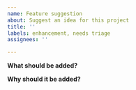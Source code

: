 ```yaml
---
name: Feature suggestion
about: Suggest an idea for this project
title: ''
labels: enhancement, needs triage
assignees: ''

---
```


**What should be added?**
<!-- A clear and concise description of the requested feature. -->

**Why should it be added?**
<!-- A clear and concise description of what motivates you to request this change. -->

